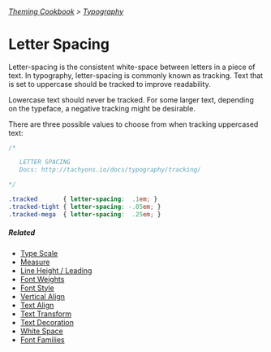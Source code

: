 ###### [Theming Cookbook](../index.md)  >  [Typography](./index.md)


# Letter Spacing

Letter-spacing is the consistent white-space between letters in a piece of text. In typography, letter-spacing is commonly known as tracking. Text that is set to uppercase should be tracked to improve readability.

Lowercase text should never be tracked.
For some larger text, depending on the typeface, a negative tracking might be desirable.

There are three possible values to choose from when tracking uppercased text:

```css
/*

   LETTER SPACING
   Docs: http://tachyons.io/docs/typography/tracking/

*/

.tracked       { letter-spacing:  .1em; }
.tracked-tight { letter-spacing: -.05em; }
.tracked-mega  { letter-spacing:  .25em; }

```

##### Related
- [Type Scale](type-scale.md)
- [Measure](measure.md)
- [Line Height / Leading](line-heights.md)
- [Font Weights](font-weight.md)
- [Font Style](font-style.md)
- [Vertical Align](vertical-align.md)
- [Text Align](text-align.md)
- [Text Transform](text-transform.md)
- [Text Decoration](text-decoration.md)
- [White Space](white-space.md)
- [Font Families](font-family.md)
